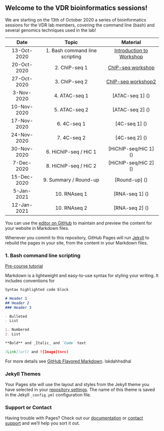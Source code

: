 ## Welcome to the VDR bioinformatics sessions!

We are starting on the 13th of October 2020 a series of bioinformatics sessions for the VDR lab members, covering the command line (bash) and several genomics techniques used in the lab!

| Date            |   Topic  | Material |
|:------------------------:|:----------:|:--------:|
|13-Oct-2020| 1. Bash command line scripting | [Introduction to Workshop](https://hbctraining.github.io/Intro-to-ChIPseq/lectures/Intro_to_workshop.pdf) |
|20-Oct-2020| 2. ChIP-seq 1 | [ChIP-seq workshop](https://hbctraining.github.io/Intro-to-ChIPseq/)|
|27-Oct-2020| 3. ChIP-seq 2 | [ChIP-seq workshop2](https://github.com/hbctraining/Intro-to-ChIPseq/blob/master/schedule/3-day.md)|
|3-Nov-2020| 4. ATAC-seq 1 | [ATAC-seq 1] ()|
|10-Nov-2020| 5. ATAC-seq 2 | [ATAC-seq 2] ()|
|17-Nov-2020| 6. 4C-seq 1 | [4C-seq 1] ()|
|24-Nov-2020| 7. 4C-seq 2 | [4C-seq 2] ()|
|30-Nov-2020| 6. HiChIP-seq / HiC 1 | [HiChIP-seq/HiC 1] ()|
|7-Dec-2020| 8. HiChIP-seq / HiC 2 | [HiChIP-seq/HiC 2] ()|
|15-Dec-2020| 9. Summary / Round-up | [Round-up] ()|
|5-Jan-2021| 10. RNAseq 1 | [RNA-seq 1] ()|
|12-Jan-2021| 10. RNAseq 2 | [RNA-seq 2] ()|

You can use the [editor on GitHub](https://github.com/MafGal/VDRbioinfo/edit/main/README.md) to maintain and preview the content for your website in Markdown files.

Whenever you commit to this repository, GitHub Pages will run [Jekyll](https://jekyllrb.com/) to rebuild the pages in your site, from the content in your Markdown files.

### 1. Bash command line scripting 

[Pre-course tutorial](https://linuxconfig.org/bash-scripting-tutorial-for-beginners)

Markdown is a lightweight and easy-to-use syntax for styling your writing. It includes conventions for

```markdown
Syntax highlighted code block

# Header 1
## Header 2
### Header 3

- Bulleted
- List

1. Numbered
2. List

**Bold** and _Italic_ and `Code` text

[Link](url) and ![Image](src)
```

For more details see [GitHub Flavored Markdown](https://guides.github.com/features/mastering-markdown/).
lskdahhsdhal
### Jekyll Themes

Your Pages site will use the layout and styles from the Jekyll theme you have selected in your [repository settings](https://github.com/MafGal/VDRbioinfo/settings). The name of this theme is saved in the Jekyll `_config.yml` configuration file.

### Support or Contact

Having trouble with Pages? Check out our [documentation](https://docs.github.com/categories/github-pages-basics/) or [contact support](https://github.com/contact) and we’ll help you sort it out.
